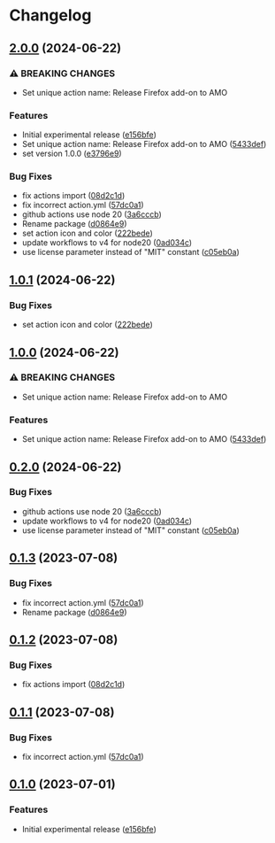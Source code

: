 # Changelog

## [2.0.0](https://github.com/akoessler/release-firefox-addon/compare/release-firefox-addon-v1.0.1...release-firefox-addon-v2.0.0) (2024-06-22)


### ⚠ BREAKING CHANGES

* Set unique action name: Release Firefox add-on to AMO

### Features

* Initial experimental release ([e156bfe](https://github.com/akoessler/release-firefox-addon/commit/e156bfed1025c760ed3ddcfab16a3dc6c8d70a22))
* Set unique action name: Release Firefox add-on to AMO ([5433def](https://github.com/akoessler/release-firefox-addon/commit/5433def3c2a9aac572e89bd137dcacb68911c2bd))
* set version 1.0.0 ([e3796e9](https://github.com/akoessler/release-firefox-addon/commit/e3796e97d74cc5d0c645c7ef5217c6064cd1c49c))


### Bug Fixes

* fix actions import ([08d2c1d](https://github.com/akoessler/release-firefox-addon/commit/08d2c1ddfe342ae437c489b20e9bf99d49550e5c))
* fix incorrect action.yml ([57dc0a1](https://github.com/akoessler/release-firefox-addon/commit/57dc0a1fcd39306e0ba802b765d5c110d6af0bcf))
* github actions use node 20 ([3a6cccb](https://github.com/akoessler/release-firefox-addon/commit/3a6cccb21b7ad79183e1556600263d26a3afb413))
* Rename package ([d0864e9](https://github.com/akoessler/release-firefox-addon/commit/d0864e9f13dd002bd6c4ef63b460aacbcc38127f))
* set action icon and color ([222bede](https://github.com/akoessler/release-firefox-addon/commit/222bede71c95387779cfe4acb3677274250a1619))
* update workflows to v4 for node20 ([0ad034c](https://github.com/akoessler/release-firefox-addon/commit/0ad034c75805a23fc854624570194f3b861a0724))
* use license parameter instead of "MIT" constant ([c05eb0a](https://github.com/akoessler/release-firefox-addon/commit/c05eb0ae99d7c993c30cb732ac294f16b3728a7a))

## [1.0.1](https://github.com/akoessler/release-firefox-addon/compare/release-firefox-addon-v1.0.0...release-firefox-addon-v1.0.1) (2024-06-22)


### Bug Fixes

* set action icon and color ([222bede](https://github.com/akoessler/release-firefox-addon/commit/222bede71c95387779cfe4acb3677274250a1619))

## [1.0.0](https://github.com/akoessler/release-firefox-addon/compare/release-firefox-addon-v0.3.0...release-firefox-addon-v1.0.0) (2024-06-22)


### ⚠ BREAKING CHANGES

* Set unique action name: Release Firefox add-on to AMO

### Features

* Set unique action name: Release Firefox add-on to AMO ([5433def](https://github.com/akoessler/release-firefox-addon/commit/5433def3c2a9aac572e89bd137dcacb68911c2bd))

## [0.2.0](https://github.com/akoessler/release-firefox-addon/compare/release-firefox-addon-v0.1.3...release-firefox-addon-v0.2.0) (2024-06-22)


### Bug Fixes

* github actions use node 20 ([3a6cccb](https://github.com/akoessler/release-firefox-addon/commit/3a6cccb21b7ad79183e1556600263d26a3afb413))
* update workflows to v4 for node20 ([0ad034c](https://github.com/akoessler/release-firefox-addon/commit/0ad034c75805a23fc854624570194f3b861a0724))
* use license parameter instead of "MIT" constant ([c05eb0a](https://github.com/akoessler/release-firefox-addon/commit/c05eb0ae99d7c993c30cb732ac294f16b3728a7a))

## [0.1.3](https://github.com/browser-actions/release-firefox-addon/compare/release-firefox-addon-v0.1.2...release-firefox-addon-v0.1.3) (2023-07-08)


### Bug Fixes

* fix incorrect action.yml ([57dc0a1](https://github.com/browser-actions/release-firefox-addon/commit/57dc0a1fcd39306e0ba802b765d5c110d6af0bcf))
* Rename package ([d0864e9](https://github.com/browser-actions/release-firefox-addon/commit/d0864e9f13dd002bd6c4ef63b460aacbcc38127f))

## [0.1.2](https://github.com/browser-actions/publish-firefox-addon/compare/publish-firefox-addon-v0.1.1...publish-firefox-addon-v0.1.2) (2023-07-08)


### Bug Fixes

* fix actions import ([08d2c1d](https://github.com/browser-actions/publish-firefox-addon/commit/08d2c1ddfe342ae437c489b20e9bf99d49550e5c))

## [0.1.1](https://github.com/browser-actions/publish-firefox-addon/compare/publish-firefox-addon-v0.1.0...publish-firefox-addon-v0.1.1) (2023-07-08)


### Bug Fixes

* fix incorrect action.yml ([57dc0a1](https://github.com/browser-actions/publish-firefox-addon/commit/57dc0a1fcd39306e0ba802b765d5c110d6af0bcf))

## [0.1.0](https://github.com/browser-actions/publish-firefox-addon/compare/publish-firefox-addon-v0.0.1...publish-firefox-addon-v0.1.0) (2023-07-01)


### Features

* Initial experimental release ([e156bfe](https://github.com/browser-actions/publish-firefox-addon/commit/e156bfed1025c760ed3ddcfab16a3dc6c8d70a22))
